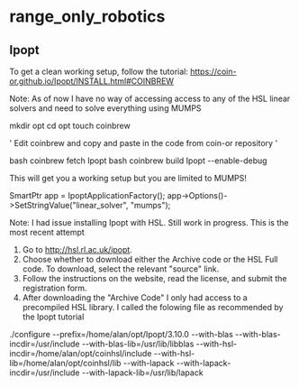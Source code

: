 # range_only_robotics


## Ipopt

To get a clean working setup, follow the tutorial:  https://coin-or.github.io/Ipopt/INSTALL.html#COINBREW

Note: As of now I have no way of accessing access to any of the HSL linear solvers and need to solve everything using MUMPS

mkdir opt
cd opt
touch coinbrew

' Edit coinbrew and copy and paste in the code from coin-or repository '

bash coinbrew fetch Ipopt
bash coinbrew build Ipopt --enable-debug

This will get you a working setup but you are limited to MUMPS!

SmartPtr<IpoptApplication> app = IpoptApplicationFactory();
app->Options()->SetStringValue("linear_solver", "mumps");


Note: I had issue installing Ipopt with HSL. Still work in progress. This is the most recent attempt

1. Go to http://hsl.rl.ac.uk/ipopt.
2. Choose whether to download either the Archive code or the HSL Full code. To download, select the relevant "source" link.
3. Follow the instructions on the website, read the license, and submit the registration form.
4. After downloading the "Archive Code" I only had access to a precompiled HSL library. I called the folowing file as recommended by the Ipopt tutorial

./configure --prefix=/home/alan/opt/Ipopt/3.10.0 --with-blas --with-blas-incdir=/usr/include --with-blas-lib=/usr/lib/libblas --with-hsl-incdir=/home/alan/opt/coinhsl/include --with-hsl-lib=/home/alan/opt/coinhsl/lib --with-lapack --with-lapack-incdir=/usr/include --with-lapack-lib=/usr/lib/lapack 